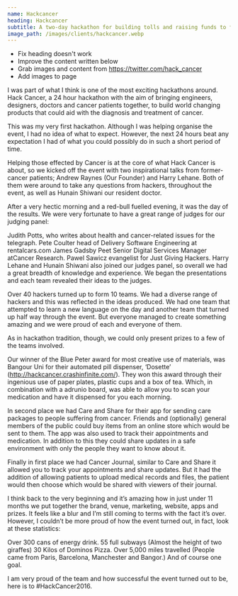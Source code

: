 ```yaml
---
name: Hackcancer
heading: Hackcancer
subtitle: A two-day hackathon for building tolls and raising funds to fight cancer
image_path: /images/clients/hackcancer.webp
---
```


- Fix heading doesn't work
- Improve the content written below
- Grab images and content from https://twitter.com/hack_cancer
- Add images to page

I was part of what I think is one of the most exciting hackathons around. Hack Cancer, a 24 hour hackathon with the aim of bringing engineers, designers, doctors and cancer patients together, to build world changing products that could aid with the diagnosis and treatment of cancer.

This was my very first hackathon. Although I was helping organise the event, I had no idea of what to expect. However, the next 24 hours beat any expectation I had of what you could possibly do in such a short period of time.

Helping those effected by Cancer is at the core of what Hack Cancer is about, so we kicked off the event with two inspirational talks from former-cancer patients; Andrew Raynes (Our Founder) and Harry Lehane. Both of them were around to take any questions from hackers, throughout the event, as well as 
Hunain Shiwani
 our resident doctor.

After a very hectic morning and a red-bull fuelled evening, it was the day of the results. We were very fortunate to have a great range of judges for our judging panel:

Judith Potts, who writes about health and cancer-related issues for the telegraph.
Pete Coulter
 head of Delivery Software Engineering at rentalcars.com
James Gadsby Peet
 Senior Digital Services Manager atCancer Research.
Pawel Sawicz
 evangelist for Just Giving Hackers.
Harry Lehane and 
Hunain Shiwani
 also joined our judges panel, so overall we had a great breadth of knowledge and experience. We began the presentations and each team revealed their ideas to the judges.

Over 40 hackers turned up to form 10 teams. We had a diverse range of hackers and this was reflected in the ideas produced. We had one team that attempted to learn a new language on the day and another team that turned up half way through the event. But everyone managed to create something amazing and we were proud of each and everyone of them.

As in hackathon tradition, though, we could only present prizes to a few of the teams involved.

Our winner of the Blue Peter award for most creative use of materials, was Bangour Uni for their automated pill dispenser, ‘Dosette’ (http://hackcancer.crashinfinite.com/). They won this award through their ingenious use of paper plates, plastic cups and a box of tea. Which, in combination with a adrunio board, was able to allow you to scan your medication and have it dispensed for you each morning.

In second place we had Care and Share for their app for sending care packages to people suffering from cancer. Friends and (optionally) general members of the public could buy items from an online store which would be sent to them. The app was also used to track their appointments and medication. In addition to this they could share updates in a safe environment with only the people they want to know about it.

Finally in first place we had Cancer Journal, similar to Care and Share it allowed you to track your appointments and share updates. But it had the addition of allowing patients to upload medical records and files, the patient would then choose which would be shared with viewers of their journal.

I think back to the very beginning and it’s amazing how in just under 11 months we put together the brand, venue, marketing, website, apps and prizes. It feels like a blur and I’m still coming to terms with the fact it’s over. However, I couldn’t be more proud of how the event turned out, in fact, look at these statistics:

Over 300 cans of energy drink.
55 full subways (Almost the height of two giraffes)
30 Kilos of Dominos Pizza.
Over 5,000 miles travelled (People came from Paris, Barcelona, Manchester and Bangor.)
And of course one goal.

I am very proud of the team and how successful the event turned out to be, here is to #HackCancer2016.